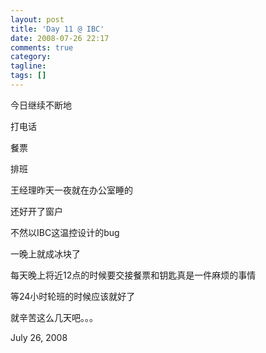 ```yaml
---
layout: post
title: 'Day 11 @ IBC'
date: 2008-07-26 22:17
comments: true
category: 
tagline: 
tags: []
---
```

    

今日继续不断地

打电话

餐票

排班

王经理昨天一夜就在办公室睡的

还好开了窗户

不然以IBC这温控设计的bug

一晚上就成冰块了

每天晚上将近12点的时候要交接餐票和钥匙真是一件麻烦的事情

等24小时轮班的时候应该就好了

就辛苦这么几天吧。。。

July 26, 2008
